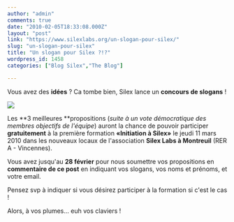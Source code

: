```yaml
---
author: "admin"
comments: true
date: "2010-02-05T18:33:08.000Z"
layout: "post"
link: "https://www.silexlabs.org/un-slogan-pour-silex/"
slug: "un-slogan-pour-silex"
title: "Un slogan pour Silex ?!?"
wordpress_id: 1458
categories: ["Blog Silex","The Blog"]

---
```

Vous avez des **idées** ? Ca tombe bien, Silex lance un **concours de slogans** !


[![](https://www.silexlabs.org/wp-content/uploads/2010/02/l_500_375_AF40E722-52A9-4C04-B6A6-EF65ACC740FE.jpeg)](https://www.silexlabs.org/wp-content/uploads/2010/02/l_500_375_AF40E722-52A9-4C04-B6A6-EF65ACC740FE.jpeg)


Les **3 meilleures **propositions (_suite à un vote démocratique des membres objectifs de l'équipe_) auront la chance de pouvoir participer **gratuitement** à la première formation **«Initiation à Silex»** le jeudi 11 mars 2010 dans les nouveaux locaux de l'association **Silex Labs à Montreuil** (RER A - Vincennes).

Vous avez jusqu'au **28 février** pour nous soumettre vos propositions en **commentaire de ce post** en indiquant vos slogans, vos noms et prénoms, et votre email.

Pensez svp à indiquer si vous désirez participer à la formation si c'est le cas !

Alors, à vos plumes... euh vos claviers !

